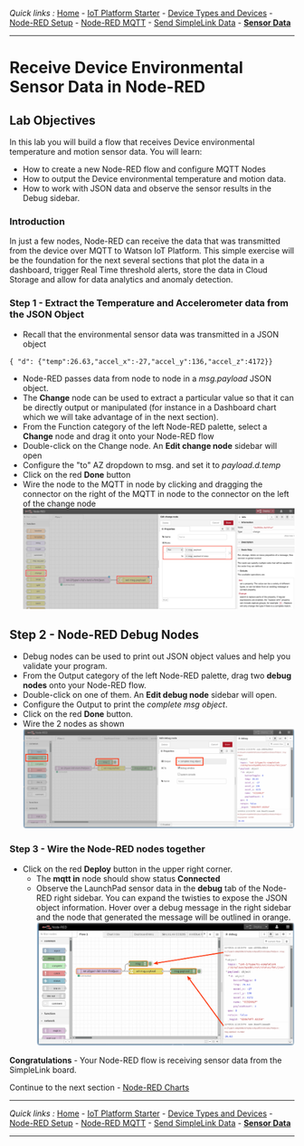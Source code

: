 *Quick links :*
[Home](/README.md) - [IoT Platform Starter](CREATEIOTP.md) - [Device Types and Devices](SIMPLELINKDEVICE.md) - [Node-RED Setup](NODERED.md) - [Node-RED MQTT](MQTTCONFIG.md) - [Send SimpleLink Data](SENDCC3235.md) - [**Sensor Data**](SIMPLELINKIOTDATA.md)
***

# Receive Device Environmental Sensor Data in Node-RED

## Lab Objectives

In this lab you will build a flow that receives Device environmental temperature and motion sensor data.  You will learn:

- How to create a new Node-RED flow and configure MQTT Nodes
- How to output the Device environmental temperature and motion data.
- How to work with JSON data and observe the sensor results in the Debug sidebar.

### Introduction

In just a few nodes, Node-RED can receive the data that was transmitted from the device over MQTT to Watson IoT Platform.  This simple exercise will be the foundation for the next several sections that plot the data in a dashboard, trigger Real Time threshold alerts, store the data in Cloud Storage and allow for data analytics and anomaly detection.

### Step 1 - Extract the Temperature and Accelerometer data from the JSON Object

- Recall that the environmental sensor data was transmitted in a JSON object

 ```
 { "d": {"temp":26.63,"accel_x":-27,"accel_y":136,"accel_z":4172}}
 ```

- Node-RED passes data from node to node in a *msg.payload* JSON object.
- The **Change** node can be used to extract a particular value so that it can be directly output or manipulated (for instance in a Dashboard chart which we will take advantage of in the next section).
- From the Function category of the left Node-RED palette, select a **Change** node and drag it onto your Node-RED flow
- Double-click on the Change node. An **Edit change node** sidebar will open
- Configure the "to" AZ dropdown to msg. and set it to *payload.d.temp*
- Click on the red **Done** button
- Wire the node to the MQTT in node by clicking and dragging the connector on the right of the MQTT in node to the connector on the left of the change node
 ![Receive Sensor Data](/screenshots/mqtt-ReceiveSensorData-Change-Node.png)

## Step 2 - Node-RED Debug Nodes

- Debug nodes can be used to print out JSON object values and help you validate your program.
- From the Output category of the left Node-RED palette, drag two **debug nodes** onto your Node-RED flow.
- Double-click on one of them. An **Edit debug node** sidebar will open.
- Configure the Output to print the *complete msg object*.
- Click on the red **Done** button.
- Wire the 2 nodes as shown
 ![Receive Sensor Data](/screenshots/mqtt-ReceiveSensorData-Debug-Node.png)

### Step 3 - Wire the Node-RED nodes together

- Click on the red **Deploy** button in the upper right corner.
  - The **mqtt in** node should show status **Connected**
  - Observe the LaunchPad sensor data in the **debug** tab of the Node-RED right sidebar.  You can expand the twisties to expose the JSON object information. Hover over a debug message in the right sidebar and the node that generated the message will be outlined in orange.
  ![Receive Sensor Data](/screenshots/mqtt-ReceiveSensorData-Deploy.png)

**Congratulations** - Your Node-RED flow is receiving sensor data from the SimpleLink board.

Continue to the next section - [Node-RED Charts](/part3/DASHBOARD.md)
***
*Quick links :*
[Home](/README.md) - [IoT Platform Starter](CREATEIOTP.md) - [Device Types and Devices](SIMPLELINKDEVICE.md) - [Node-RED Setup](NODERED.md) - [Node-RED MQTT](MQTTCONFIG.md) - [Send SimpleLink Data](SENDCC3235.md) - [**Sensor Data**](SIMPLELINKIOTDATA.md)
***
